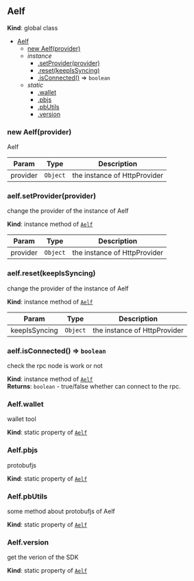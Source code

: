 
## Aelf
**Kind**: global class  

* [Aelf](#Aelf)
    * [new Aelf(provider)](#new_Aelf_new)
    * _instance_
        * [.setProvider(provider)](#Aelf+setProvider)
        * [.reset(keepIsSyncing)](#Aelf+reset)
        * [.isConnected()](#Aelf+isConnected) ⇒ <code>boolean</code>
    * _static_
        * [.wallet](#Aelf.wallet)
        * [.pbjs](#Aelf.pbjs)
        * [.pbUtils](#Aelf.pbUtils)
        * [.version](#Aelf.version)

<a name="new_Aelf_new"></a>

### new Aelf(provider)
Aelf


| Param | Type | Description |
| --- | --- | --- |
| provider | <code>Object</code> | the instance of HttpProvider |

<a name="Aelf+setProvider"></a>

### aelf.setProvider(provider)
change the provider of the instance of Aelf

**Kind**: instance method of [<code>Aelf</code>](#Aelf)  

| Param | Type | Description |
| --- | --- | --- |
| provider | <code>Object</code> | the instance of HttpProvider |

<a name="Aelf+reset"></a>

### aelf.reset(keepIsSyncing)
change the provider of the instance of Aelf

**Kind**: instance method of [<code>Aelf</code>](#Aelf)  

| Param | Type | Description |
| --- | --- | --- |
| keepIsSyncing | <code>Object</code> | the instance of HttpProvider |

<a name="Aelf+isConnected"></a>

### aelf.isConnected() ⇒ <code>boolean</code>
check the rpc node is work or not

**Kind**: instance method of [<code>Aelf</code>](#Aelf)  
**Returns**: <code>boolean</code> - true/false whether can connect to the rpc.  
<a name="Aelf.wallet"></a>

### Aelf.wallet
wallet tool

**Kind**: static property of [<code>Aelf</code>](#Aelf)  
<a name="Aelf.pbjs"></a>

### Aelf.pbjs
protobufjs

**Kind**: static property of [<code>Aelf</code>](#Aelf)  
<a name="Aelf.pbUtils"></a>

### Aelf.pbUtils
some method about protobufjs of Aelf

**Kind**: static property of [<code>Aelf</code>](#Aelf)  
<a name="Aelf.version"></a>

### Aelf.version
get the verion of the SDK

**Kind**: static property of [<code>Aelf</code>](#Aelf)  